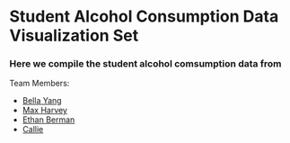 # Student Alcohol Consumption Data Visualization Set

### Here we compile the student alcohol comsumption data from

Team Members:
* [Bella Yang](bella)
* [Max Harvey](Max)
* [Ethan Berman](ethan)
* [Callie](callie)
